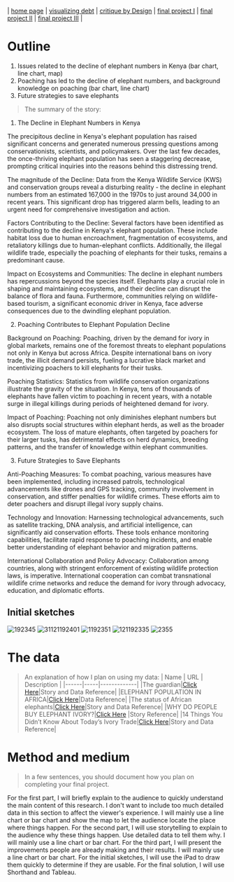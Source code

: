 | [home page](https://xf3z.github.io/Xiaofan-portfolio/) | [visualizing debt](visualizing-government-debt) | [critique by Design](critique-by-design) | [final project I](final-project-part-one) | [final project II](final-project-part-two) | [final project III](final-project-part-three) |

# Outline
1. Issues related to the decline of elephant numbers in Kenya (bar chart, line chart, map)
2. Poaching has led to the decline of elephant numbers, and background knowledge on poaching (bar chart, line chart)
3. Future strategies to save elephants

> The summary of the story:
1. The Decline in Elephant Numbers in Kenya

The precipitous decline in Kenya's elephant population has raised significant concerns and generated numerous pressing questions among conservationists, scientists, and policymakers. Over the last few decades, the once-thriving elephant population has seen a staggering decrease, prompting critical inquiries into the reasons behind this distressing trend.

The magnitude of the Decline:
Data from the Kenya Wildlife Service (KWS) and conservation groups reveal a disturbing reality - the decline in elephant numbers from an estimated 167,000 in the 1970s to just around 34,000 in recent years. This significant drop has triggered alarm bells, leading to an urgent need for comprehensive investigation and action.

Factors Contributing to the Decline:
Several factors have been identified as contributing to the decline in Kenya's elephant population. These include habitat loss due to human encroachment, fragmentation of ecosystems, and retaliatory killings due to human-elephant conflicts. Additionally, the illegal wildlife trade, especially the poaching of elephants for their tusks, remains a predominant cause.

Impact on Ecosystems and Communities:
The decline in elephant numbers has repercussions beyond the species itself. Elephants play a crucial role in shaping and maintaining ecosystems, and their decline can disrupt the balance of flora and fauna. Furthermore, communities relying on wildlife-based tourism, a significant economic driver in Kenya, face adverse consequences due to the dwindling elephant population.

2. Poaching Contributes to Elephant Population Decline

Background on Poaching:
Poaching, driven by the demand for ivory in global markets, remains one of the foremost threats to elephant populations not only in Kenya but across Africa. Despite international bans on ivory trade, the illicit demand persists, fueling a lucrative black market and incentivizing poachers to kill elephants for their tusks.

Poaching Statistics:
Statistics from wildlife conservation organizations illustrate the gravity of the situation. In Kenya, tens of thousands of elephants have fallen victim to poaching in recent years, with a notable surge in illegal killings during periods of heightened demand for ivory.

Impact of Poaching:
Poaching not only diminishes elephant numbers but also disrupts social structures within elephant herds, as well as the broader ecosystem. The loss of mature elephants, often targeted by poachers for their larger tusks, has detrimental effects on herd dynamics, breeding patterns, and the transfer of knowledge within elephant communities.

3. Future Strategies to Save Elephants

Anti-Poaching Measures:
To combat poaching, various measures have been implemented, including increased patrols, technological advancements like drones and GPS tracking, community involvement in conservation, and stiffer penalties for wildlife crimes. These efforts aim to deter poachers and disrupt illegal ivory supply chains.

Technology and Innovation:
Harnessing technological advancements, such as satellite tracking, DNA analysis, and artificial intelligence, can significantly aid conservation efforts. These tools enhance monitoring capabilities, facilitate rapid response to poaching incidents, and enable better understanding of elephant behavior and migration patterns.

International Collaboration and Policy Advocacy:
Collaboration among countries, along with stringent enforcement of existing wildlife protection laws, is imperative. International cooperation can combat transnational wildlife crime networks and reduce the demand for ivory through advocacy, education, and diplomatic efforts.

## Initial sketches

![192345](https://github.com/XF3Z/Xiaofan-portfolio/assets/149110736/1e389f17-dfd7-4270-94e9-a96092f91226)
![31121192401](https://github.com/XF3Z/Xiaofan-portfolio/assets/149110736/7b211b5a-0d9b-45cd-aa67-1796e5761725)
![1192351](https://github.com/XF3Z/Xiaofan-portfolio/assets/149110736/c2bd4a30-f0c9-4d02-bcbb-efe03db36574)
![121192335](https://github.com/XF3Z/Xiaofan-portfolio/assets/149110736/086141fc-1b2c-45fc-81ef-5c968ff72c93)
![2355](https://github.com/XF3Z/Xiaofan-portfolio/assets/149110736/6a95341c-b92f-4fc3-b415-842b182734c4)

# The data
> An explanation of how I plan on using my data:
| Name | URL | Description |
|------|-----|-------------|
|The guardian|[Click Here](https://www.theguardian.com/environment/2016/sep/09/elephants-on-the-path-to-extinction-the-facts-chinese-language)|Story and Data Reference|
|ELEPHANT  POPULATION IN AFRICA|[Click Here](https://www.overandaboveafrica.com/elephants?gad_source=1&gclid=Cj0KCQiApOyqBhDlARIsAGfnyMrbtbqsfObkUjD_vBl8s-cSBFJ-q_-JnZ_xWS0k7Gb10IgTMv0buUsaAnOcEALw_wcB)|Data Reference|
|The status of African elephants|[Click Here](https://www.worldwildlife.org/magazine/issues/winter-2018/articles/the-status-of-african-elephants)|Story and Data Reference|
|WHY DO PEOPLE BUY ELEPHANT IVORY?|[Click Here](https://www.worldwildlife.org/magazine/issues/winter-2018/articles/why-do-people-buy-elephant-ivory) |Story Reference|
|14 Things You Didn’t Know About Today’s Ivory Trade|[Click Here](https://wildaid.org/14-things-you-didnt-know-about-todays-ivory-trade/)|Story and Data Reference|

# Method and medium
> In a few sentences, you should document how you plan on completing your final project.

For the first part, I will briefly explain to the audience to quickly understand the main content of this research. I don't want to include too much detailed data in this section to affect the viewer's experience. I will mainly use a line chart or bar chart and show the map to let the audience locate the place where things happen.
For the second part, I will use storytelling to explain to the audience why these things happen. Use detailed data to tell them why. I will mainly use a line chart or bar chart.
For the third part, I will present the improvements people are already making and their results. I will mainly use a line chart or bar chart.
For the initial sketches, I will use the iPad to draw them quickly to determine if they are usable.
For the final solution, I will use Shorthand and Tableau.
